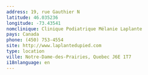 ```yaml
---
address: 19, rue Gauthier N
latitude: 46.035236
longitude: -73.43541
nomclinique: Clinique Podiatrique Mélanie Laplante
pays: Canada
phone: (450) 753-4554
site: http://www.laplantedupied.com
type: location
ville: Notre-Dame-des-Prairies, Quebec J6E 1T7
i18nlanguage: en
---
```


